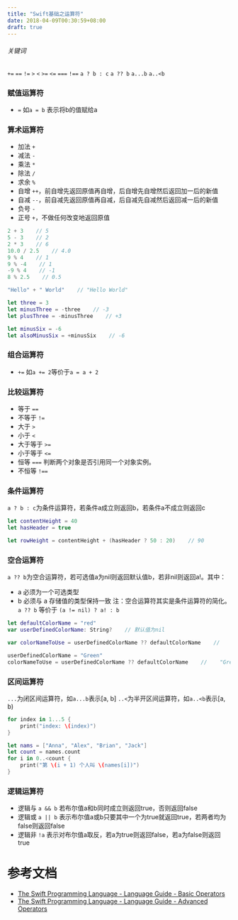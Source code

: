 ```yaml
---
title: "Swift基础之运算符"
date: 2018-04-09T00:30:59+08:00
draft: true
---
```


###### 关键词
`+=`    `==`    `!=`    `>`    `<`    `>=`    `<=`    `===`    `!==`    `a ? b : c`    `a ?? b`    `a...b`    `a..<b`

### 赋值运算符
* `=` 如`a = b` 表示将b的值赋给a

### 算术运算符
* 加法 `+`
* 减法 `-`
* 乘法 `*`
* 除法 `/`
* 求余 `%`
* 自增 `++`，前自增先返回原值再自增，后自增先自增然后返回加一后的新值
* 自减 `--`，前自减先返回原值再自减，后自减先自减然后返回减一后的新值
* 负号 `-`
* 正号 `+`，不做任何改变地返回原值

```swift
2 + 3    // 5
5 - 3    // 2
2 * 3    // 6
10.0 / 2.5    // 4.0
9 % 4    // 1
9 % -4    // 1
-9 % 4    // -1
8 % 2.5    // 0.5

"Hello" + " World"    // "Hello World"

let three = 3
let minusThree = -three    // -3
let plusThree = -minusThree    // +3

let minusSix = -6
let alsoMinusSix = +minusSix    // -6
```

### 组合运算符
* `+=` 如`a += 2`等价于`a = a + 2`

### 比较运算符
* 等于 `==`
* 不等于 `!=`
* 大于 `>`
* 小于 `<`
* 大于等于 `>=`
* 小于等于 `<=`
* 恒等 `===` 判断两个对象是否引用同一个对象实例。
* 不恒等 `!==` 

### 条件运算符
`a ? b : c`为条件运算符，若条件a成立则返回b，若条件a不成立则返回c

```swift
let contentHeight = 40
let hasHeader = true

let rowHeight = contentHeight + (hasHeader ? 50 : 20)    // 90
```

### 空合运算符
`a ?? b`为空合运算符，若可选值a为nil则返回默认值b，若非nil则返回a!。其中：
* a 必须为一个可选类型
* b 必须与 a 存储值的类型保持一致
注：空合运算符其实是条件运算符的简化。`a ?? b` 等价于 `(a != nil) ? a! : b`

```swift
let defaultColorName = "red"
var userDefinedColorName: String?    // 默认值为nil

var colorNameToUse = userDefinedColorName ?? defaultColorName    //    "red"，因为??前的可选值为nil，所以取后者

userDefinedColorName = "Green"
colorNameToUse = userDefinedColorName ?? defaultColorName    //    "Green"，因为??前的可选值不为nil，所以取解包后的值
```

### 区间运算符
`...`为闭区间运算符，如`a...b`表示[a, b]
`..<`为半开区间运算符，如`a..<b`表示[a, b)

```swift
for index in 1...5 {
    print("index: \(index)")
}

let nams = ["Anna", "Alex", "Brian", "Jack"]
let count = names.count
for i in 0..<count {
    print("第 \(i + 1) 个人叫 \(names[i])")
}
```

### 逻辑运算符
* 逻辑与 `a && b` 若布尔值a和b同时成立则返回true，否则返回false
* 逻辑或 `a || b` 表示布尔值a或b只要其中一个为true就返回true，若两者均为false则返回false
* 逻辑非 `!a` 表示对布尔值a取反，若a为true则返回false，若a为false则返回true

# 参考文档
- [The Swift Programming Language - Language Guide - Basic Operators][swift-basic-operators]
- [The Swift Programming Language - Language Guide - Advanced Operators][swift-advanced-operators]

[swift-basic-operators]: https://developer.apple.com/library/content/documentation/Swift/Conceptual/Swift_Programming_Language/BasicOperators.html

[swift-advanced-operators]: https://developer.apple.com/library/content/documentation/Swift/Conceptual/Swift_Programming_Language/AdvancedOperators.html